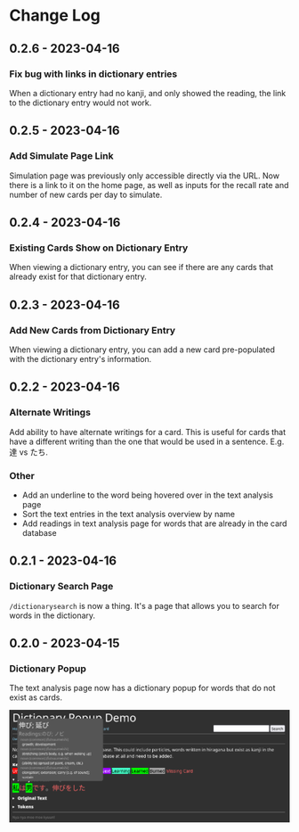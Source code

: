 # Change Log

## 0.2.6 - 2023-04-16
### Fix bug with links in dictionary entries
When a dictionary entry had no kanji, and only showed the reading, the link to the dictionary entry would not work.

## 0.2.5 - 2023-04-16
### Add Simulate Page Link
Simulation page was previously only accessible directly via the URL. Now there is a link to it on the home page, as well as inputs for the recall rate and number of new cards per day to simulate.

## 0.2.4 - 2023-04-16
### Existing Cards Show on Dictionary Entry
When viewing a dictionary entry, you can see if there are any cards that already exist for that dictionary entry.

## 0.2.3 - 2023-04-16
### Add New Cards from Dictionary Entry
When viewing a dictionary entry, you can add a new card pre-populated with the dictionary entry's information.

## 0.2.2 - 2023-04-16
### Alternate Writings
Add ability to have alternate writings for a card. This is useful for cards that have a different writing than the one that would be used in a sentence. E.g. 達 vs たち.

### Other
- Add an underline to the word being hovered over in the text analysis page
- Sort the text entries in the text analysis overview by name
- Add readings in text analysis page for words that are already in the card database

## 0.2.1 - 2023-04-16
### Dictionary Search Page
`/dictionarysearch` is now a thing. It's a page that allows you to search for words in the dictionary.

## 0.2.0 - 2023-04-15
### Dictionary Popup
The text analysis page now has a dictionary popup for words that do not exist as cards.

![Dictionary Popup](static/img/dictionary_popup.png)